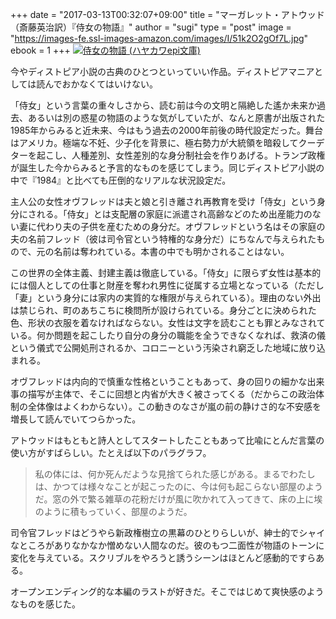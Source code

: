 +++
date = "2017-03-13T00:32:07+09:00"
title = "マーガレット・アトウッド（斎藤英治訳）『侍女の物語』"
author = "sugi"
type = "post"
image = "https://images-fe.ssl-images-amazon.com/images/I/51k2O2gOf7L.jpg"
ebook = 1
+++
<a href="http://www.amazon.co.jp/exec/obidos/ASIN/4151200118/chezsugi-22/ref=nosim/" name="amazletlink" target="_blank"><img src="https://images-fe.ssl-images-amazon.com/images/I/51k2O2gOf7L.jpg" alt="侍女の物語 (ハヤカワepi文庫)" class="alignleft"  /></a>

今やディストピア小説の古典のひとつといっていい作品。ディストピアマニアとしては読んでおかなくてはいけない。

「侍女」という言葉の重々しさから、読む前は今の文明と隔絶した遙か未来か過去、あるいは別の惑星の物語のような気がしていたが、なんと原書が出版された1985年からみると近未来、今はもう過去の2000年前後の時代設定だった。舞台はアメリカ。極端な不妊、少子化を背景に、極右勢力が大統領を暗殺してクーデターを起こし、人種差別、女性差別的な身分制社会を作りあげる。トランプ政権が誕生した今からみると予言的なものを感じてしまう。同じディストピア小説の中で『1984』と比べても圧倒的なリアルな状況設定だ。

主人公の女性オヴフレッドは夫と娘と引き離され再教育を受け「侍女」という身分にされる。「侍女」とは支配層の家庭に派遣され高齢などのため出産能力のない妻に代わり夫の子供を産むための身分だ。オヴフレッドという名はその家庭の夫の名前フレッド（彼は司令官という特権的な身分だ）にちなんで与えられたもので、元の名前は奪われている。本書の中でも明かされることはない。

この世界の全体主義、封建主義は徹底している。「侍女」に限らず女性は基本的には個人としての仕事と財産を奪われ男性に従属する立場となっている（ただし「妻」という身分には家内の実質的な権限が与えられている）。理由のない外出は禁じられ、町のあちこちに検問所が設けられている。身分ごとに決められた色、形状の衣服を着なければならない。女性は文字を読むことも罪とみなされている。何か問題を起こしたり自分の身分の職能を全うできなくなれば、救済の儀という儀式で公開処刑されるか、コロニーという汚染され窮乏した地域に放り込まれる。

オヴフレッドは内向的で慎重な性格ということもあって、身の回りの細かな出来事の描写が主体で、そこに回想と内省が大きく被さってくる（だからこの政治体制の全体像はよくわからない）。この動きのなさが嵐の前の静けさ的な不安感を増長して読んでいてつらかった。

アトウッドはもともと詩人としてスタートしたこともあって比喩にとんだ言葉の使い方がすばらしい。たとえば以下のパラグラフ。

> 私の体には、何か死んだような見捨てられた感じがある。まるでわたしは、かつては様々なことが起こったのに、今は何も起こらない部屋のようだ。窓の外で繁る雑草の花粉だけが風に吹かれて入ってきて、床の上に埃のように積もっていく、部屋のようだ。

司令官フレッドはどうやら新政権樹立の黒幕のひとりらしいが、紳士的でシャイなところがありなかなか憎めない人間なのだ。彼のもつ二面性が物語のトーンに変化を与えている。スクリブルをやろうと誘うシーンはほとんど感動的ですらある。

オープンエンディング的な本編のラストが好きだ。そこではじめて爽快感のようなものを感じた。
